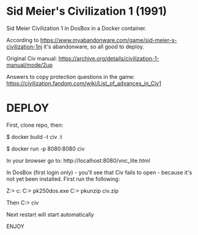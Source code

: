 # Sid Meier's Civilization 1 (1991)

Sid Meier Civilization 1 in DosBox in a Docker container.

According to https://www.myabandonware.com/game/sid-meier-s-civilization-1nj it's abandonware, so all good to deploy.

Original Civ manual: https://archive.org/details/civilization-1-manual/mode/2up

Answers to copy protection questions in the game: https://civilization.fandom.com/wiki/List_of_advances_in_Civ1

# DEPLOY
First, clone repo, then:

$ docker build -t civ .t

$ docker run -p 8080:8080 civ

In your browser go to:
http://localhost:8080/vnc_lite.html 

In DosBox (first login only) - you'll see that Civ fails to open - because it's not yet been installed. First run the following:

Z:\> c:
C:\> pk250dos.exe
C:\> pkunzip civ.zip

Then
C:\> civ

Next restart will start automatically

ENJOY

